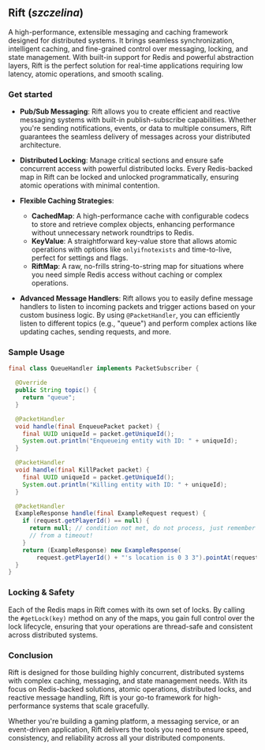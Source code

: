 ## Rift (*szczelina*)

A high-performance, extensible messaging and caching framework designed for distributed systems. It
brings seamless synchronization, intelligent caching, and fine-grained control over messaging,
locking, and state management. With built-in support for Redis and powerful abstraction layers, Rift
is the perfect solution for real-time applications requiring low latency, atomic operations, and
smooth scaling.

### Get started

- **Pub/Sub Messaging**: Rift allows you to create efficient and reactive messaging systems with
  built-in publish-subscribe capabilities. Whether you're sending notifications, events, or data to
  multiple consumers, Rift guarantees the seamless delivery of messages across your distributed
  architecture.

- **Distributed Locking**: Manage critical sections and ensure safe concurrent access with powerful
  distributed locks. Every Redis-backed map in Rift can be locked and unlocked programmatically,
  ensuring atomic operations with minimal contention.

- **Flexible Caching Strategies**:
    - **CachedMap**: A high-performance cache with configurable codecs to store and retrieve
      complex objects, enhancing performance without unnecessary network roundtrips to Redis.
    - **KeyValue**: A straightforward key-value store that allows atomic operations with
      options like `onlyifnotexists` and time-to-live, perfect for settings and flags.
    - **RiftMap**: A raw, no-frills string-to-string map for situations where you need simple Redis
      access without caching or complex operations.

- **Advanced Message Handlers**: Rift allows you to easily define message handlers to listen to
  incoming packets and trigger actions based on your custom business logic. By using
  `@PacketHandler`, you can efficiently listen to different topics (e.g., "queue") and perform
  complex actions like updating caches, sending requests, and more.

### Sample Usage

```java
final class QueueHandler implements PacketSubscriber {

  @Override
  public String topic() {
    return "queue";
  }

  @PacketHandler
  void handle(final EnqueuePacket packet) {
    final UUID uniqueId = packet.getUniqueId();
    System.out.println("Enqueueing entity with ID: " + uniqueId);
  }

  @PacketHandler
  void handle(final KillPacket packet) {
    final UUID uniqueId = packet.getUniqueId();
    System.out.println("Killing entity with ID: " + uniqueId);
  }

  @PacketHandler
  ExampleResponse handle(final ExampleRequest request) {
    if (request.getPlayerId() == null) {
      return null; // condition not met, do not process, just remember to handle future's throwable
      // from a timeout!
    }
    return (ExampleResponse) new ExampleResponse(
        request.getPlayerId() + "'s location is 0 3 3").pointAt(request);
  }
}
```

### Locking & Safety

Each of the Redis maps in Rift comes with its own set of locks. By calling the `#getLock(key)`
method on any of the maps, you gain full control over the lock lifecycle, ensuring that your
operations are thread-safe and consistent across distributed systems.

### Conclusion

Rift is designed for those building highly concurrent, distributed systems with complex caching,
messaging, and state management needs. With its focus on Redis-backed solutions, atomic operations,
distributed locks, and reactive message handling, Rift is your go-to framework for high-performance
systems that scale gracefully.

Whether you're building a gaming platform, a messaging service, or an event-driven application, Rift
delivers the tools you need to ensure speed, consistency, and reliability across all your
distributed components.
